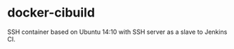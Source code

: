 docker-cibuild
==============

SSH  container based on Ubuntu 14:10 with SSH server as a slave to Jenkins CI.

